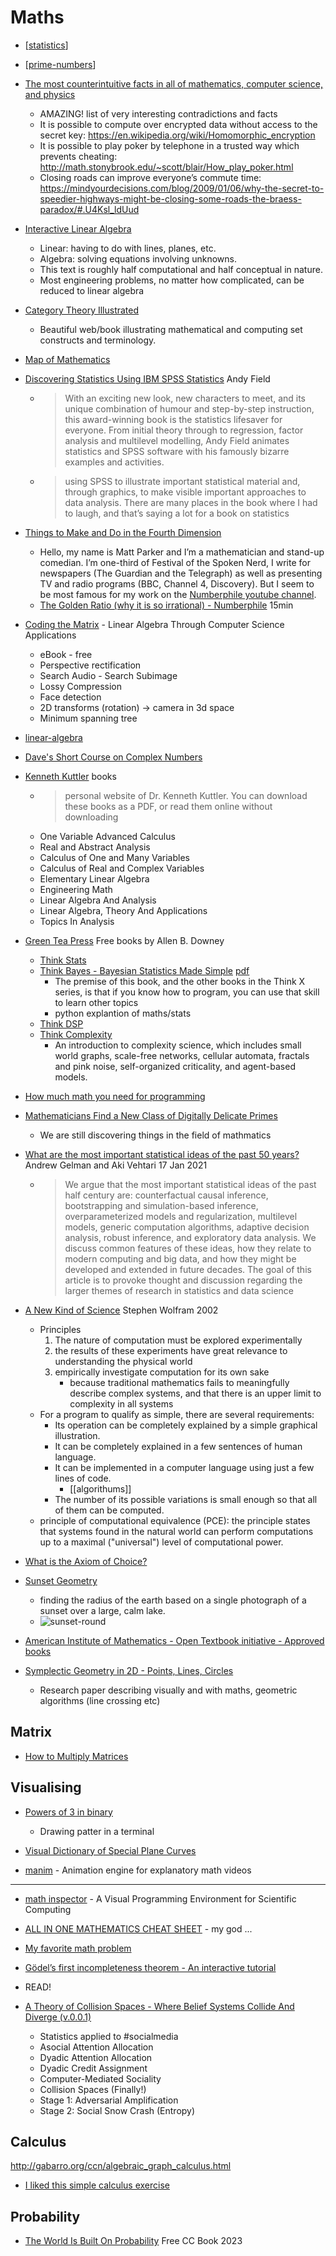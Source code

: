 Maths
=====

* [[statistics]]
* [[prime-numbers]]
* [The most counterintuitive facts in all of mathematics, computer science, and physics](https://axisofordinary.substack.com/p/the-most-counterintuitive-facts-in)
    * AMAZING! list of very interesting contradictions and facts
    * It is possible to compute over encrypted data without access to the secret key: https://en.wikipedia.org/wiki/Homomorphic_encryption
    * It is possible to play poker by telephone in a trusted way which prevents cheating: http://math.stonybrook.edu/~scott/blair/How_play_poker.html
    * Closing roads can improve everyone’s commute time: https://mindyourdecisions.com/blog/2009/01/06/why-the-secret-to-speedier-highways-might-be-closing-some-roads-the-braess-paradox/#.U4Ksl_ldUud
* [Interactive Linear Algebra](http://textbooks.math.gatech.edu/ila/index.html)
    * Linear: having to do with lines, planes, etc.
    * Algebra: solving equations involving unknowns.
    * This text is roughly half computational and half conceptual in nature. 
    * Most engineering problems, no matter how complicated, can be reduced to linear algebra
* [Category Theory Illustrated](https://github.com/boris-marinov/category-theory-illustrated)
    * Beautiful web/book illustrating mathematical and computing set constructs and terminology.
* [Map of Mathematics](https://mathmap.quantamagazine.org/map/)

* [Discovering Statistics Using IBM SPSS Statistics](https://www.discoveringstatistics.com/books/dsus/) Andy Field
    * > With an exciting new look, new characters to meet, and its unique combination of humour and step-by-step instruction, this award-winning book is the statistics lifesaver for everyone. From initial theory through to regression, factor analysis and multilevel modelling, Andy Field animates statistics and SPSS software with his famously bizarre examples and activities.
    * > using SPSS to illustrate important statistical material and, through graphics, to make visible important approaches to data analysis. There are many places in the book where I had to laugh, and that’s saying a lot for a book on statistics
* [Things to Make and Do in the Fourth Dimension](https://makeanddo4d.com/)
    * Hello, my name is Matt Parker and I’m a mathematician and stand-up comedian. I’m one-third of Festival of the Spoken Nerd, I write for newspapers (The Guardian and the Telegraph) as well as presenting TV and radio programs (BBC, Channel 4, Discovery). But I seem to be most famous for my work on the [Numberphile youtube channel](https://www.youtube.com/user/numberphile).
    * [The Golden Ratio (why it is so irrational) - Numberphile](https://www.youtube.com/watch?v=sj8Sg8qnjOg) 15min
* [Coding the Matrix](https://codingthematrix.com/) - Linear Algebra Through Computer Science Applications
    * eBook - free
    * Perspective rectification
    * Search Audio - Search Subimage
    * Lossy Compression
    * Face detection
    * 2D transforms (rotation) -> camera in 3d space
    * Minimum spanning tree
* [linear-algebra](https://betterexplained.com/articles/linear-algebra-guide/)
* [Dave's Short Course on Complex Numbers](https://www2.clarku.edu/faculty/djoyce/complex/)
* [Kenneth Kuttler](https://klkuttler.com/) books
    * > personal website of Dr. Kenneth Kuttler. You can download these books as a PDF, or read them online without downloading
    * One Variable Advanced Calculus
    * Real and Abstract Analysis
    * Calculus of One and Many Variables
    * Calculus of Real and Complex Variables
    * Elementary Linear Algebra
    * Engineering Math
    * Linear Algebra And Analysis
    * Linear Algebra, Theory And Applications
    * Topics In Analysis
* [Green Tea Press](https://greenteapress.com/) Free books by Allen B. Downey
    * [Think Stats](http://greenteapress.com/thinkstats2/html/index.html)
    * [Think Bayes - Bayesian Statistics Made Simple](http://www.greenteapress.com/thinkbayes/html/index.html) [pdf](http://www.greenteapress.com/thinkbayes/thinkbayes.pdf)
        * The premise of this book, and the other books in the Think X series, is that if you know how to program, you can use that skill to learn other topics
        * python explantion of maths/stats
    * [Think DSP](http://greenteapress.com/thinkdsp/thinkdsp.pdf)
    * [Think Complexity](http://greenteapress.com/complexity2/html/index.html)
        * An introduction to complexity science, which includes small world graphs, scale-free networks, cellular automata, fractals and pink noise, self-organized criticality, and agent-based models.

* [How much math you need for programming](https://lispmachine.wordpress.com/2014/12/05/how-much-math-you-need-for-programming/)

* [Mathematicians Find a New Class of Digitally Delicate Primes](https://www.quantamagazine.org/mathematicians-find-a-new-class-of-digitally-delicate-primes-20210330/)
    * We are still discovering things in the field of mathmatics
* [What are the most important statistical ideas of the past 50 years?](https://fermatslibrary.com/s/what-are-the-most-important-statistical-ideas-of-the-past-50-years) Andrew Gelman and Aki Vehtari 17 Jan 2021
    * > We argue that the most important statistical ideas of the past half century are: counterfactual causal inference, bootstrapping and simulation-based inference, overparameterized models and regularization, multilevel models, generic computation algorithms, adaptive decision analysis, robust inference, and exploratory data analysis. We discuss common features of these ideas, how they relate to modern computing and big data, and how they might be developed and extended in future decades. The goal of this article is to provoke thought and discussion regarding the larger themes of research in statistics and data science

* [A New Kind of Science](https://en.wikipedia.org/wiki/A_New_Kind_of_Science) Stephen Wolfram 2002
    * Principles
        1. The nature of computation must be explored experimentally
        2. the results of these experiments have great relevance to understanding the physical world
        3. empirically investigate computation for its own sake
            * because traditional mathematics fails to meaningfully describe complex systems, and that there is an upper limit to complexity in all systems
    * For a program to qualify as simple, there are several requirements:
        * Its operation can be completely explained by a simple graphical illustration.
        * It can be completely explained in a few sentences of human language.
        * It can be implemented in a computer language using just a few lines of code.
            * [[algorithums]]
        * The number of its possible variations is small enough so that all of them can be computed.
    * principle of computational equivalence (PCE): the principle states that systems found in the natural world can perform computations up to a maximal ("universal") level of computational power.


* [What is the Axiom of Choice?](https://jaydaigle.net/blog/what-is-the-axiom-of-choice/)
* [Sunset Geometry](https://www.shapeoperator.com/2016/12/12/sunset-geometry/)
    * finding the radius of the earth based on a single photograph of a sunset over a large, calm lake.
    * ![sunset-round](https://www.shapeoperator.com/img/sunset-round.png)

* [American Institute of Mathematics - Open Textbook initiative - Approved books](https://aimath.org/textbooks/approved-textbooks/)

* [Symplectic Geometry in 2D - Points, Lines, Circles](https://www.researchgate.net/publication/358747081_Symplectic_Geometry_in_2D_-_Points_Lines_Circles)
    * Research paper describing visually and with maths, geometric algorithms (line crossing etc)

Matrix
------

* [How to Multiply Matrices](https://www.mathsisfun.com/algebra/matrix-multiplying.html)


Visualising
-----------

* [Powers of 3 in binary](https://www.johndcook.com/blog/2021/04/28/powers-of-3-in-binary/)
    * Drawing patter in a terminal
* [Visual Dictionary of Special Plane Curves](http://xahlee.info/SpecialPlaneCurves_dir/specialPlaneCurves.html)

* [manim](https://github.com/3b1b/manim) -  Animation engine for explanatory math videos 

---

* [math inspector](https://mathinspector.com/) - A Visual Programming Environment for Scientific Computing
* [ALL IN ONE MATHEMATICS CHEAT SHEET](https://ourway.keybase.pub/mathematics_cheat_sheet.pdf) - my god ... 
* [My favorite math problem](https://mapehe.github.io/math-problem/index.html)

* [Gödel’s first incompleteness theorem - An interactive tutorial](https://tigyog.app/d/H7XOvXvC_x/r/goedel-s-first-incompleteness-theorem)

* READ!
* [A Theory of Collision Spaces - Where Belief Systems Collide And Diverge (v.0.0.1)](https://generativist.falsifiable.com/metaverse/collision-space-theory)
    * Statistics applied to #socialmedia
    * Asocial Attention Allocation
    * Dyadic Attention Allocation
    * Dyadic Credit Assignment
    * Computer-Mediated Sociality
    * Collision Spaces (Finally!)
    * Stage 1: Adversarial Amplification
    * Stage 2: Social Snow Crash (Entropy)

Calculus
--------

http://gabarro.org/ccn/algebraic_graph_calculus.html
* [I liked this simple calculus exercise](https://blog.plover.com/math/se/calculus-exercise.html)

Probability
-----------

* [The World Is Built On Probability](https://archive.org/details/lev-tarasov-the-world-is-built-on-probability-mir-2023) Free CC Book 2023

[//begin]: # "Autogenerated link references for markdown compatibility"
[statistics]: statistics.md "Statistics"
[prime-numbers]: prime-numbers.md "Prime Numbers"
[//end]: # "Autogenerated link references"